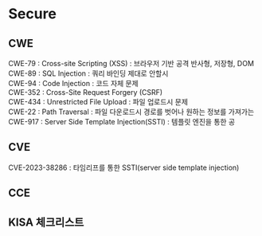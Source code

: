 # Secure 
## CWE
CWE-79 : Cross-site Scripting (XSS) : 브라우저 기반 공격 반사형, 저장형, DOM  
CWE-89 : SQL Injection : 쿼리 바인딩 제대로 안할시  
CWE-94 : Code Injection : 코드 자체 문제  
CWE-352 : Cross-Site Request Forgery (CSRF)  
CWE-434 : Unrestricted File Upload : 파일 업로드시 문제  
CWE-22 : Path Traversal : 파일 다운로드시 경로를 벗어나 원하는 정보를 가져가는  
CWE-917 : Server Side Template Injection(SSTI) : 템플릿 엔진을 통한 공  

## CVE
CVE-2023-38286 : 타임리프를 통한 SSTI(server side template injection)
## CCE
## KISA 체크리스트
